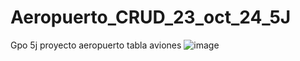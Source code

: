 # Aeropuerto_CRUD_23_oct_24_5J
Gpo 5j proyecto aeropuerto tabla aviones 
![image](https://github.com/user-attachments/assets/08a68aa1-1563-4b73-ad03-396970f657f2)
